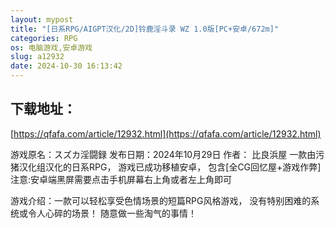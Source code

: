 ```yaml
---
layout: mypost
title: "[日系RPG/AIGPT汉化/2D]铃鹿淫斗录 WZ 1.0版[PC+安卓/672m]"
categories: RPG
os: 电脑游戏,安卓游戏
slug: a12932
date: 2024-10-30 16:13:42
---
```


## 下载地址：

[https://qfafa.com/article/12932.html](https://qfafa.com/article/12932.html)

游戏原名：スズカ淫闘録
发布日期：2024年10月29日
作者： 比良浜屋
一款由污猪汉化组汉化的日系RPG，
游戏已成功移植安卓，
包含\[全CG回忆屋+游戏作弊\]
注意:安卓端黑屏需要点击手机屏幕右上角或者左上角即可

游戏介绍：一款可以轻松享受色情场景的短篇RPG风格游戏，
没有特别困难的系统或令人心碎的场景！
随意做一些淘气的事情！